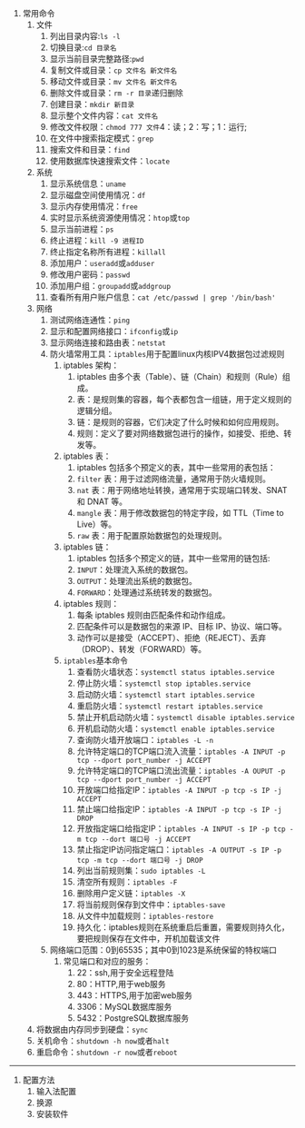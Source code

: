 1. 常用命令
	1. 文件
		1. 列出目录内容:`ls -l`
		2. 切换目录:`cd 目录名`
		3. 显示当前目录完整路径:`pwd`
		4. 复制文件或目录：`cp 文件名 新文件名`
		5. 移动文件或目录：`mv 文件名 新文件名`
		6. 删除文件或目录：`rm -r 目录`递归删除
		7. 创建目录：`mkdir 新目录`
		8. 显示整个文件内容：`cat 文件名`
		9. 修改文件权限：`chmod 777 文件`4：读；2：写；1：运行;
		10. 在文件中搜索指定模式：`grep`
		11. 搜索文件和目录：`find`
		12. 使用数据库快速搜索文件：`locate`
	2. 系统
		1. 显示系统信息：`uname`
		2. 显示磁盘空间使用情况：`df`
		3. 显示内存使用情况：`free`
		4. 实时显示系统资源使用情况：`htop`或`top`
		5. 显示当前进程：`ps`
		6. 终止进程：`kill -9 进程ID`
		7. 终止指定名称所有进程：`killall`
		8. 添加用户：`useradd`或`adduser`
		9. 修改用户密码：`passwd`
		10. 添加用户组：`groupadd`或`addgroup`
		11. 查看所有用户账户信息：`cat /etc/passwd | grep '/bin/bash'`
	3. 网络
		1. 测试网络连通性：`ping`
		2. 显示和配置网络接口：`ifconfig`或`ip`
		3. 显示网络连接和路由表：`netstat`
		4. 防火墙常用工具：`iptables`用于配置linux内核IPV4数据包过滤规则
			1. iptables 架构：
				1. iptables 由多个表（Table）、链（Chain）和规则（Rule）组成。
				2. 表：是规则集的容器，每个表都包含一组链，用于定义规则的逻辑分组。
				3. 链：是规则的容器，它们决定了什么时候和如何应用规则。
				4. 规则：定义了要对网络数据包进行的操作，如接受、拒绝、转发等。
			2. iptables 表：
				1. iptables 包括多个预定义的表，其中一些常用的表包括：
				2. `filter` 表：用于过滤网络流量，通常用于防火墙规则。
				3. `nat` 表：用于网络地址转换，通常用于实现端口转发、SNAT 和 DNAT 等。
				4. `mangle` 表：用于修改数据包的特定字段，如 TTL（Time to Live）等。
				5. `raw` 表：用于配置原始数据包的处理规则。
			3. iptables 链：
				1. iptables 包括多个预定义的链，其中一些常用的链包括:
				2. `INPUT`：处理流入系统的数据包。
				3. `OUTPUT`：处理流出系统的数据包。
				4. `FORWARD`：处理通过系统转发的数据包。
			4. iptables 规则：
				1. 每条 iptables 规则由匹配条件和动作组成。
				2. 匹配条件可以是数据包的来源 IP、目标 IP、协议、端口等。
				3. 动作可以是接受（ACCEPT）、拒绝（REJECT）、丢弃（DROP）、转发（FORWARD）等。
			5. `iptables`基本命令
				1.  查看防火墙状态：`systemctl status iptables.service`
				2. 停止防火墙：`systemctl stop iptables.service`
				3. 启动防火墙：`systemctl start iptables.service`
				4. 重启防火墙：`systemctl restart iptables.service`
				5. 禁止开机启动防火墙：`systemctl disable iptables.service`
				6. 开机启动防火墙：`systemctl enable iptables.service`
				7. 查询防火墙开放端口：`iptables -L -n`
				8. 允许特定端口的TCP端口流入流量：`iptables -A INPUT -p tcp --dport port_number -j ACCEPT`
				9. 允许特定端口的TCP端口流出流量：`iptables -A OUPUT -p tcp --dport port_number -j ACCEPT`
				10. 开放端口给指定IP：`iptables -A INPUT -p tcp -s IP -j ACCEPT`
				11. 禁止端口给指定IP：`iptables -A INPUT -p tcp -s IP -j DROP`
				12. 开放指定端口给指定IP：`iptables -A INPUT -s IP -p tcp -m tcp --dort 端口号 -j ACCEPT`
				13. 禁止指定IP访问指定端口：`iptables -A OUTPUT -s IP -p tcp -m tcp --dort 端口号 -j DROP`
				14. 列出当前规则集：`sudo iptables -L`
				15. 清空所有规则：`iptables -F`
				16. 删除用户定义链：`iptables -X`
				17. 将当前规则保存到文件中：`iptables-save`
				18. 从文件中加载规则：`iptables-restore`
				19. 持久化：iptables规则在系统重启后重置，需要规则持久化，要把规则保存在文件中，开机加载该文件
		5. 网络端口范围：0到65535；其中0到1023是系统保留的特权端口
			1. 常见端口和对应的服务：
				1. 22：ssh,用于安全远程登陆
				2. 80：HTTP,用于web服务
				3. 443：HTTPS,用于加密web服务
				4. 3306：MySQL数据库服务
				5. 5432：PostgreSQL数据库服务
	4. 将数据由内存同步到硬盘：`sync`
	5. 关机命令：`shutdown -h now`或者`halt`
	6. 重启命令：`shutdown -r now`或者`reboot`
----

1. 配置方法
	1. 输入法配置
	2. 换源
	3. 安装软件
		